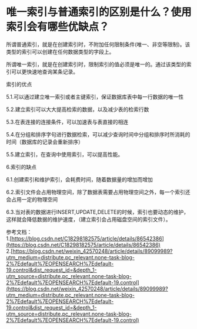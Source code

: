 # 唯一索引与普通索引的区别是什么？使用索引会有哪些优缺点？ #

所谓普通索引，就是在创建索引时，不附加任何限制条件(唯一、非空等限制)。该类型的索引可以创建在任何数据类型的字段上。

所谓唯一索引，就是在创建索引时，限制索引的值必须是唯一的。通过该类型的索引可以更快速地查询某条记录。

索引的优点

5.1.可以通过建立唯一索引或者主键索引，保证数据库表中每一行数据的唯一性

5.2.建立索引可以大大提高检索的数据，以及减少表的检索行数

5.3.在表连接的连接条件，可以加速表与表直接的相连

5.4.在分组和排序字句进行数据检索，可以减少查询时间中分组和排序时所消耗的时间（数据库的记录会重新排序）

5.5.建立索引，在查询中使用索引，可以提高性能。

6.索引的缺点

6.1.创建索引和维护索引，会耗费时间，随着数据量的增加而增加

6.2.索引文件会占用物理空间，除了数据表需要占用物理空间之外，每一个索引还会占用一定的物理空间

6.3.当对表的数据进行INSERT,UPDATE,DELETE的时候，索引也要动态的维护，这样就会降低数据的维护速度，（建立索引会占用磁盘空间的索引文件）。

参考文档：  
1.[https://blog.csdn.net/C18298182575/article/details/86542386](https://blog.csdn.net/C18298182575/article/details/86542386)  
2.[https://blog.csdn.net/weixin_42570248/article/details/89099989?utm_medium=distribute.pc_relevant.none-task-blog-2%7Edefault%7EOPENSEARCH%7Edefault-19.control&dist_request_id=&depth_1-utm_source=distribute.pc_relevant.none-task-blog-2%7Edefault%7EOPENSEARCH%7Edefault-19.control](https://blog.csdn.net/weixin_42570248/article/details/89099989?utm_medium=distribute.pc_relevant.none-task-blog-2%7Edefault%7EOPENSEARCH%7Edefault-19.control&dist_request_id=&depth_1-utm_source=distribute.pc_relevant.none-task-blog-2%7Edefault%7EOPENSEARCH%7Edefault-19.control)
